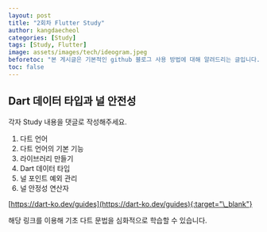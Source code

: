 ```yaml
---
layout: post
title: "2회차 Flutter Study"
author: kangdaecheol
categories: [Study]
tags: [Study, Flutter]
image: assets/images/tech/ideogram.jpeg
beforetoc: "본 게시글은 기본적인 github 블로그 사용 방법에 대해 알려드리는 글입니다."
toc: false
---
```


## Dart 데이터 타입과 널 안전성

각자 Study 내용을 댓글로 작성해주세요.

1. 다트 언어
2. 다트 언어의 기본 기능
3. 라이브러리 만들기
4. Dart 데이터 타입
5. 널 포인트 예외 관리
6. 널 안정성 연산자

[https://dart-ko.dev/guides](https://dart-ko.dev/guides){:target="\_blank"}

해당 링크를 이용해 기초 다트 문법을 심화적으로 학습할 수 있습니다.

